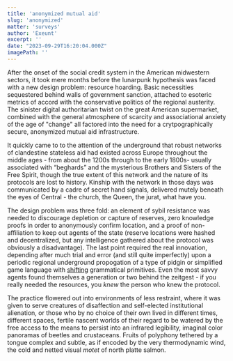 ```yaml
---
title: 'anonymized mutual aid'
slug: 'anonymized'
matter: 'surveys'
author: 'Exeunt'
excerpt: ''
date: "2023-09-29T16:20:04.000Z"
imagePath: ''
---
```


After the onset of the social credit system in the American midwestern sectors, it took mere months before the lunarpunk hypothesis was faced with a new design problem: resource hoarding. Basic necessities sequestered behind walls of government sanction, attached to esoteric metrics of accord with the conservative politics of the regional austerity. The sinister digital authoritarian twist on the great American supermarket, combined with the general atmosphere of scarcity and associational anxiety of the age of "change" all factored into the need for a crytpographically secure, anonymized mutual aid infrastructure.

It quickly came to to the attention of the underground that robust networks of clandestine stateless aid had existed across Europe throughout the middle ages - from about the 1200s through to the early 1800s- usually associated with “beghards” and the mysterious Brothers and Sisters of the Free Spirit, though the true extent of this network and the nature of its protocols are lost to history. Kinship with the network in those days was communicated by a cadre of secret hand signals, delivered mutely beneath the eyes of Central - the church, the Queen, the jurat, what have you.

The design problem was three fold: an element of sybil resistance was needed to discourage depletion or capture of reserves, zero knowledge proofs in order to anonymously confirm location, and a proof of non-affiliation to keep out agents of the state (reserve locations were hashed and decentralized, but any intelligence gathered about the protocol was obviously a disadvantage). The last point required the real innovation, depending after much trial and error (and still quite imperfectly) upon a periodic regional underground propogation of a type of pidgin or simplified game language with [shifting](https://twitter.com/howthingswork_/status/1707241218655257077?s=42&t=lFEYWKRwx22TjcEs-uynYw) grammatical primitives. Even the most savvy agents found themselves a generation or two behind the zeitgest - if you really needed the resources, you *knew* the person who knew the protocol.

The practice flowered out into environments of less restraint, where it was given to serve creatures of disaffection and self-elected institutional alienation, or those who by no choice of their own lived in different times, different spaces, fertile nascent worlds of their regard to be watered by the free access to the means to persist into an infrared legibility, imaginal color panoramas of beetles and crustaceans. Fruits of polyphony tethered by a tongue complex and subtle, as if encoded by the very thermodynamic wind, the cold and netted visual *motet* of north platte salmon.
